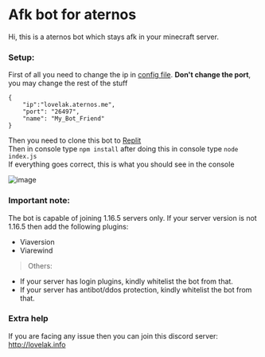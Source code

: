 # Afk bot for aternos
Hi, this is a aternos bot which stays afk in your minecraft server.
### **Setup:**  
First of all you need to change the ip in [config file](https://github.com/krushna06/afk-bot-for-aternos/blob/main/config.json).
**Don't change the port**, you may change the rest of the stuff
```
{
	"ip":"lovelak.aternos.me",
	"port": "26497",
	"name": "My_Bot_Friend"
}

```
Then you need to clone this bot to [Replit](https://replit.com/~) <br>
Then in console type ```npm install``` after doing this in console type ```node index.js``` <br>
If everything goes correct, this is what you should see in the console


![image](https://user-images.githubusercontent.com/69315835/128631156-f5e257dd-4748-477c-87f1-d627c853590f.png)

### **Important note:**
The bot is capable of joining 1.16.5 servers only.
If your server version is not 1.16.5 then add the following plugins:
- Viaversion
- Viarewind
> Others:
- If your server has login plugins, kindly whitelist the bot from that.
- If your server has antibot/ddos protection, kindly whitelist the bot from that.

### **Extra help**
If you are facing any issue then you can join this discord server: http://lovelak.info
